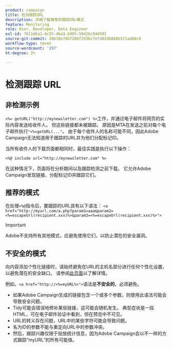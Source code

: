 ```yaml
---
product: campaign
title: 检测跟踪URL
description: 详细了解推荐的跟踪URL模式
feature: Monitoring
role: User, Developer, Data Engineer
exl-id: 7611d6a1-6c55-4ba3-b905-58426c944991
source-git-commit: 28638e76bf286f253bc7efd02db848b571ad88c4
workflow-type: tm+mt
source-wordcount: '297'
ht-degree: 2%

---
```


# 检测跟踪 URL

## 非检测示例

`<%= getURL("http://mynewsletter.com") %>`工作，并通过电子邮件将网页的实际内容发送给收件人。 但这些链接都未被跟踪。 原因是MTA在发送之前对每个电子邮件执行`"<%=getURL(..."`。 由于每个收件人的名称可能不同，因此Adobe Campaign无法知道用于跟踪的URL并为他们分配标记ID。

当所有收件人的下载页面都相同时，最佳实践是执行以下操作：

`<%@ include url="http://mynewsletter.com" %>`

在这种情况下，页面将在分析期间以及跟踪检测之前下载。 它允许Adobe Campaign发现链接、分配标记ID并跟踪它们。

## 推荐的模式

在处理`<%@`指令后，要跟踪的URL具有以下语法： `<a href="http://myurl.com/a.php?param1=aaa&param2=<%=escapeUrl(recipient.xxx)%>&param3=<%=escapeUrl(recipient.xxx)%>">`

>[!IMPORTANT]
>
>Adobe不支持所有其他模式，应避免使用它们，以防止潜在的安全漏洞。

## 不安全的模式

向内容添加个性化链接时，请始终避免在URL的主机名部分进行任何个性化设置，以避免潜在的安全缺口。 请参阅[此页面](../../installation/using/privacy.md#url-personalization)以了解详情。

例如，`<a href="http://<%=myURL%>">`语法是&#x200B;**不安全的**，必须避免。

* 如果Adobe Campaign生成的链接包含一个或多个参数，则使用此语法可能会导致安全问题。
* Tidy可能会错误地修补某些链接，这可能会随机发生。 典型症状是一段HTML，可在电子邮件验证中看到，但在预览中不可见。
* URL的转义存在问题，URL中的某些字符可能会导致问题。
* 名为ID的参数不能与重定向URL中的参数冲突。
* 然后，跟踪兴趣仅限于投放统计信息，因为Adobe Campaign会以不一样的方式跟踪“myURL”的所有可能值。
